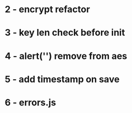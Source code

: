 
# 2 - encrypt refactor
# 3 - key len check before init
# 4 - alert('') remove from aes
# 5 - add timestamp on save
# 6 - errors.js